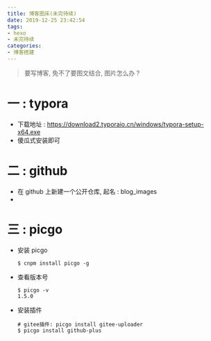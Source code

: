 ```yaml
---
title: 博客图床(未完待续)
date: 2019-12-25 23:42:54
tags: 
- hexo
- 未完待续
categories:
- 博客搭建
---
```




> 要写博客, 免不了要图文结合, 图片怎么办 ?



# 一 : typora

* 下载地址 : https://download2.typoraio.cn/windows/typora-setup-x64.exe
* 傻瓜式安装即可

# 二 : github

* 在 github 上新建一个公开仓库, 起名 : blog_images
* 

# 三 : picgo

* 安装 picgo

  ```shell
  $ cnpm install picgo -g
  ```

* 查看版本号

  ```shell
  $ picgo -v
  1.5.0
  ```

* 安装插件

  ```shell
  # gitee插件: picgo install gitee-uploader
  $ picgo install github-plus
  ```

  

